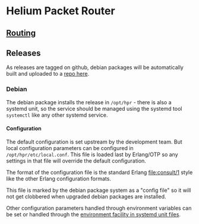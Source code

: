 # Helium Packet Router

## [Routing](docs/routing.md)

## Releases
As releases are tagged on github, debian packages will be automatically built
and uploaded to a [repo here][1].

### Debian

The debian package installs the release in `/opt/hpr` - there is also a systemd
unit, so the service should be managed using the systemd tool `systemctl` like
any other systemd service.

#### Configuration

The default configuration is set upstream by the development team. But local
configuration parameters can be configured in `/opt/hpr/etc/local.conf`. This
file is loaded last by Erlang/OTP so any settings in that file will override
the default configuration.

The format of the configuration file is the standard Erlang [file:consult/1][2]
style like the other Erlang configuration formats.

This file is marked by the debian package system as a "config file" so it
will not get clobbered when upgraded debian packages are installed.

Other configuration parameters handled through environment variables can be
set or handled through the [environment facility in systemd unit files][3].

[1]: https://packagecloud.io/helium/packet_router
[2]: https://www.erlang.org/doc/man/file.html#consult-1
[3]: https://www.freedesktop.org/software/systemd/man/systemd.exec.html#Environment
